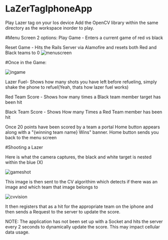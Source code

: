# LaZerTagIphoneApp
Play Lazer tag on your Ios device
Add the OpenCV library within the same directory as the workspace inorder to play.

#Menu Screen
2 options:
Play Game - Enters a current game of red vs black 


Reset Game - Hits the Rails Server via Alamofire and resets both Red and Black teams to 0
![menuscreen](https://cloud.githubusercontent.com/assets/17557735/18802124/a05592c0-81ac-11e6-9e3b-c2210410cf53.PNG)

#Once in the Game:

![ingame](https://cloud.githubusercontent.com/assets/17557735/18802151/c24c4e28-81ac-11e6-94af-4b00a691a9b0.PNG)

Lazer Fuel- Shows how many shots you have left before refueling, simply shake the phone to refuel(Yeah, thats how lazer fuel works)

Red Team Score - Shows how many times a Black team member target has been hit

Black Team Score - Shows How many Times a Red Team member has been hit

Once 20 points have been scored by a team a portal Home button appears along with a "{winning team name} Wins" banner. Home button sends you back to the menu screen

#Shooting a Lazer

Here is what the camera captures, the black and white target is nested within the blue (X)

![gameshot](https://cloud.githubusercontent.com/assets/17557735/18802153/c46f0c18-81ac-11e6-9a3c-e4fea174de88.JPG)

This image is then sent to the CV algorithim which detects if there was an image and which team that image belongs to

![cvvision](https://cloud.githubusercontent.com/assets/17557735/18802154/c65f58e8-81ac-11e6-9e2d-08fa85d7c8aa.JPG)

It then registers that as a hit for the appropriate team on the iphone and then sends a Request to the server to update the score.

NOTE: The application has not been set up with a Socket and hits the server every 2 seconds to dynamically update the score. This may impact cellular data usage.
